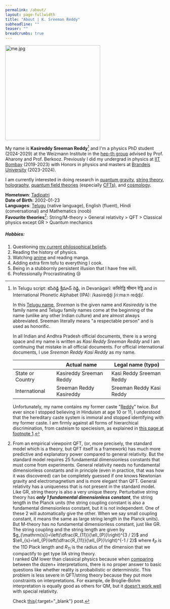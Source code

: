 ```yaml
---
permalink: /about/
layout: page-fullwidth
title: "About | K. Sreeman Reddy"
subheadline: ""
teaser: ""
breadcrumbs: true
---
```

<link href="wikipedia-preview.css" rel="stylesheet">
<script type="text/x-mathjax-config">
  MathJax.Hub.Config({
    tex2jax: {
      inlineMath: [ ['$','$'], ["\\(","\\)"] ],
      processEscapes: true
    }
  });
</script>
    
<script type="text/javascript"
        src="https://cdn.mathjax.org/mathjax/latest/MathJax.js?config=TeX-AMS-MML_HTMLorMML">
</script>

<img src="{{site.baseurl}}/images/me.jpg" alt="me.jpg" width="300"/>

My name is **Kasireddy Sreeman Reddy**[^name] and I'm a physics PhD student (2024-2029) at the Weizmann Institute in the <a href="https://www.weizmann.ac.il/particle/High_Energy_Physics/" target="_blank">hep-th group</a> advised by Prof. Aharony and Prof. Berkooz. Previously I did my undergrad in physics at <a href="https://www.phy.iitb.ac.in/en/undergraduate" target="_blank">IIT Bombay</a> (2019-2023) with Honors in physics and masters at <a href="https://www.brandeis.edu/physics/" target="_blank">Brandeis University</a> (2023-2024).

I am currently interested in doing research in <a href="https://en.wikipedia.org/wiki/Quantum_gravity" target="_blank">quantum gravity</a>, <a href="https://en.wikipedia.org/wiki/String_theory" target="_blank">string theory</a>, <a href="https://en.wikipedia.org/wiki/Holographic_principle" target="_blank">holography</a>, <a href="https://en.wikipedia.org/wiki/Quantum_field_theory" target="_blank">quantum field theories</a> (especially <a href="https://en.wikipedia.org/wiki/Conformal_field_theory" target="_blank">CFTs</a>), and <a href="https://en.wikipedia.org/wiki/Physical_cosmology" target="_blank">cosmology</a>.

**Hometown**: <a href="https://en.wikipedia.org/wiki/Tadipatri" target="_blank">Tadipatri</a><br>
**Date of Birth**: 2002-01-23<br>
**Languages**: <a href="https://en.wikipedia.org/wiki/Telugu_language" target="_blank">Telugu</a> (native language), English (fluent), Hindi (conversational) and Mathematics (noob)<br>
**Favourite theories**[^theories]: String/M-theory  > General relativity > QFT > Classical physics except GR > Quantum mechanics

##### Hobbies:
1. Questioning <a href="{{ site.baseurl }}/philosophy/">my current philosophical beliefs</a>.<br>
1. Reading the history of physics.<br>
1. Watching <a href="{{ site.baseurl }}/anime/">anime</a> and reading manga.<br>
1. Adding extra firm tofu to everything I cook.<br>
1. Being in a stubbornly persistent illusion that I have free will.<br>
1. Professionally Procrastinating 😢
<!-- 1. Waking people from their deep dogmatic slumber.<br>-->

[^name]:
    In Telugu script: కసిరెడ్డి శ్రీమాన్ రెడ్డి, in Devanāgarī: कसिरेड्डि श्रीमान रेड्डि and in International Phonetic Alphabet (IPA): /kasiɾeɖɖi ʃɾiːmaːn ɾeɖɖi/.

    In this <a href="https://en.wikipedia.org/wiki/Telugu_names" target="_blank">Telugu name</a>, *Sreeman* is the given name and *Kasireddy* is the family name and Telugu family names come at the beginning of the name (unlike any other Indian culture) and are almost always abbreviated. Sreeman literally means "a respectable person" and is used as honorific.

    In all Indian and Andhra Pradesh official documents, there is a wrong space and my name is written as *Kasi Reddy Sreeman Reddy* and I am continuing that mistake in all official documents. For official international documents, I use *Sreeman Reddy Kasi Reddy* as my name.

    ||Actual name| Legal name (typo)|
    |---|---|---|
    |State or Country| Kasireddy Sreeman Reddy | Kasi Reddy Sreeman Reddy|
    |International| Sreeman Reddy Kasireddy | Sreeman Reddy Kasi Reddy |

    Unfortunately, my name contains my former caste "<a href="https://en.wikipedia.org/wiki/Reddy" target="_blank">Reddy</a>" twice. But ever since I stopped believing in Hinduism at age 10 or 11, I understood that the hereditary caste system is immoral and stopped identifying with my former caste. I am firmly against all forms of hierarchical discrimination, from casteism to speciesism, as explained in <a href="{{ site.baseurl }}/philosophy/#fn:Sentient">this page at footnote 1</a>.

[^theories]:
    From an empirical viewpoint QFT, (or, more precisely, the standard model which is a theory, but QFT itself is a framework) has much more predictive and explanatory power compared to general relativity. But the standard model requires 25 fundamental dimensionless constants that must come from experiments. General relativity needs no fundamental dimensionless constants and in principle (even in practice, that was how it was discovered) can be completely guessed if one knows Newtonian gravity and electromagnetism and is more elegant than QFT. General relativity has a uniqueness that is not present in the standard model. Like GR, string theory is also a very unique theory. Perturbative string theory has ***only 1 fundamental dimensionless constant***, the string length in the Planck units (the string coupling constant is also a fundamental dimensionless constant, but it is not independent. One of these 2 will automatically give the other. When we say small coupling constant, it means the same as large string length in the Planck units). But M-theory has no fundamental dimensionless constant, just like GR. The string coupling and the string length are given by 
    $g_{\mathrm{s}}=\left(\dfrac{R_{11}}{\ell_{P}}\right)^{3 / 2}$ and $\ell_{s}=\ell_{P}\left(\dfrac{R_{11}}{\ell_{P}}\right)^{-1 / 2}$
    where $\ell_{P}$ is the 11D Plack length and $R_{11}$ is the radius of the dimension that we compactify to get type IIA string theory.
    <br>
    I ranked QM lower than classical physics because when <a href="https://en.wikipedia.org/wiki/Interpretations_of_quantum_mechanics#Comparisons" target="_blank">comparing</a> between the dozen+ interpretations, there is no proper answer to basic questions like whether reality is probabilistic or deterministic. This problem is less severe in QFT/string theory because they put more constraints on interpretations. For example, de Broglie–Bohm interpretation is equally good as others for QM, but it <a href="https://en.wikipedia.org/wiki/De_Broglie%E2%80%93Bohm_theory#Relativity" target="_blank">doesn't work well</a> with special relativity.<br>

    Check [this](https://ksr.onl/blog/2024/07/an-ontological-argument-for-fundamental-physics.html){:target="_blank"} post.

<script type="text/javascript" src="https://unpkg.com/wikipedia-preview@latest/dist/wikipedia-preview.production.js"></script>

<script type="text/javascript">
  wikipediaPreview.init({
    detectLinks: true,
    selector: '.wikipedia',
  })
</script>